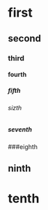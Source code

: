 # first
## second
### third
#### fourth
##### fifth
###### sizth
##### seventh
###eighth
## ninth
# tenth
